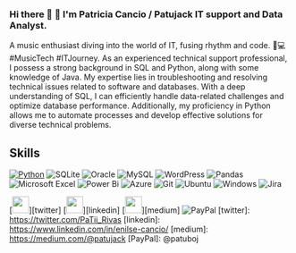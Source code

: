 

### Hi there 👋 👋 **I'm Patricia Cancio / Patujack** IT support and Data Analyst. 

A music enthusiast diving into the world of IT, fusing rhythm and code. 🎵💻 #MusicTech #ITJourney.
As an experienced technical support professional, I possess a strong background in SQL and Python, along with some knowledge of Java. My expertise lies in troubleshooting and resolving technical issues related to software and databases. With a deep understanding of SQL, I can efficiently handle data-related challenges and optimize database performance. Additionally, my proficiency in Python allows me to automate processes and develop effective solutions for diverse technical problems.

## Skills

[![Python](https://img.shields.io/badge/Python-yellow?style=for-the-badge&logo=python&logoColor=white&labelColor=101010)]()
![SQLite](https://img.shields.io/badge/sqlite-%2307405e.svg?style=for-the-badge&logo=sqlite&logoColor=white)
![Oracle](https://img.shields.io/badge/Oracle-F80000?style=for-the-badge&logo=Oracle&logoColor=white)
![MySQL](https://img.shields.io/badge/mysql-%2300f.svg?style=for-the-badge&logo=mysql&logoColor=white)
![WordPress](https://img.shields.io/badge/WordPress-%23117AC9.svg?style=for-the-badge&logo=WordPress&logoColor=white)
![Pandas](https://img.shields.io/badge/pandas-%23150458.svg?style=for-the-badge&logo=pandas&logoColor=white)
![Microsoft Excel](https://img.shields.io/badge/Microsoft_Excel-217346?style=for-the-badge&logo=microsoft-excel&logoColor=white)
![Power Bi](https://img.shields.io/badge/power_bi-F2C811?style=for-the-badge&logo=powerbi&logoColor=black)
![Azure](https://img.shields.io/badge/azure-%230072C6.svg?style=for-the-badge&logo=microsoftazure&logoColor=white)
![Git](https://img.shields.io/badge/git-%23F05033.svg?style=for-the-badge&logo=git&logoColor=white)
![Ubuntu](https://img.shields.io/badge/Ubuntu-E95420?style=for-the-badge&logo=ubuntu&logoColor=white)
![Windows](https://img.shields.io/badge/Windows-0078D6?style=for-the-badge&logo=windows&logoColor=white)
![Jira](https://img.shields.io/badge/jira-%230A0FFF.svg?style=for-the-badge&logo=jira&logoColor=white)


[<img height="30" src="https://img.shields.io/badge/twitter-%231DA1F2.svg?&style=for-the-badge&logo=twitter&logoColor=white" />][twitter]
[<img height="30" src="https://img.shields.io/badge/linkedin-blue.svg?&style=for-the-badge&logo=linkedin&logoColor=white" />][linkedin]
[<img height="30" src="https://img.shields.io/badge/-Medium-%23000?style=for-the-badge&logo=medium&logoColor=white" />][medium]
![PayPal](https://img.shields.io/badge/PayPal-00457C?style=for-the-badge&logo=paypal&logoColor=white)
[twitter]: https://twitter.com/PaTii_Rivas
[linkedin]: https://www.linkedin.com/in/enilse-cancio/
[medium]: https://medium.com/@patujack
[PayPal]: @patuboj
